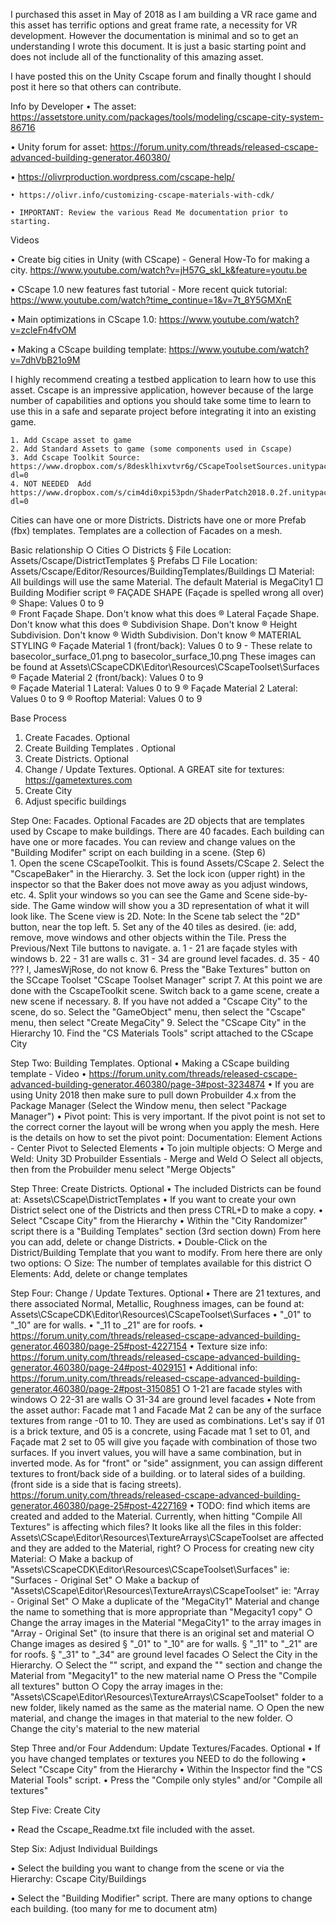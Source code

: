 I purchased this asset in May of 2018 as I am building a VR race game and this asset has terrific options and great frame rate, a necessity for VR development.   However the documentation is minimal and so to get an understanding I wrote this document.  It is just a basic starting point and does not include all of the functionality of this amazing asset.

I have posted this on the Unity Cscape forum and finally thought I should post it here so that others can contribute.

Info by Developer
• The asset: https://assetstore.unity.com/packages/tools/modeling/cscape-city-system-86716

• Unity forum for asset: https://forum.unity.com/threads/released-cscape-advanced-building-generator.460380/

• https://olivrproduction.wordpress.com/cscape-help/ 

	• https://olivr.info/customizing-cscape-materials-with-cdk/
	
	• IMPORTANT: Review the various Read Me documentation prior to starting.

Videos

• Create big cities in Unity (with CScape) - General How-To for making a city. 
https://www.youtube.com/watch?v=jH57G_skl_k&feature=youtu.be

• CScape 1.0 new features fast tutorial - More recent quick tutorial:  https://www.youtube.com/watch?time_continue=1&v=7t_8Y5GMXnE

• Main optimizations in CScape 1.0:  https://www.youtube.com/watch?v=zcleFn4fvOM

• Making a CScape building template: https://www.youtube.com/watch?v=7dhVbB21o9M

I highly recommend creating a testbed application to learn how to use this asset.  Cscape is an impressive application, however because of the large number of capabilities and options you should take some time to learn to use this in a safe and separate project before integrating it into an existing game.
	
	1. Add Cscape asset to game
	2. Add Standard Assets to game (some components used in Cscape)
	3. Add Cscape Toolkit Source:  https://www.dropbox.com/s/8desklhixvtvr6g/CScapeToolsetSources.unitypackage?dl=0
	4. NOT NEEDED  Add https://www.dropbox.com/s/cim4di0xpi53pdn/ShaderPatch2018.0.2f.unitypackage?dl=0
	
Cities can have one or more Districts.  Districts have one or more Prefab (fbx) templates.  Templates are a collection of Facades on a mesh.  

Basic relationship
	○ Cities
		○ Districts
			§ File Location: Assets/Cscape/DistrictTemplates
			§ Prefabs
				□ File Location: Assets/Cscape/Editor/Resources/BuildingTemplates/Buildings
				□ Material: All buildings will use the same Material.  The default Material is MegaCity1
				□ Building Modifier script
					® FAÇADE SHAPE (Façade is spelled wrong all over)
					® Shape: Values 0 to 9  
					® Front Façade Shape.  Don't know what this does
					® Lateral Façade Shape.  Don't know what this does
					® Subdivision Shape.  Don't know
					® Height Subdivision. Don't know
					® Width Subdivision.  Don't know
					® MATERIAL STYLING
					® Façade Material 1 (front/back): Values 0 to 9  - These relate to basecolor_surface_01.png to basecolor_surface_10.png  These images can be found at Assets\CScapeCDK\Editor\Resources\CScapeToolset\Surfaces
					® Façade Material 2 (front/back): Values 0 to 9  
					® Façade Material 1 Lateral: Values 0 to 9
					® Façade Material 2 Lateral: Values 0 to 9 
					® Rooftop Material: Values 0 to 9
			
			
Base Process
1. Create Facades. Optional
2. Create Building Templates . Optional
3. Create Districts.  Optional
4. Change / Update Textures.  Optional.  A GREAT site for textures:  https://gametextures.com
5. Create City
6. Adjust specific buildings

			
Step One: Facades. Optional
Facades are 2D objects that are templates used by Cscape to make buildings.  There are 40 facades. Each building can have one or more facades.  You can review and change values on the  "Building Modifer" script on each building in a scene.  (Step 6)   
	1. Open the scene CScapeToolkit.  This is found Assets/CScape
	2. Select the "CscapeBaker" in the Hierarchy.
	3. Set the lock icon (upper right) in the inspector so that the Baker does not move away as you adjust windows, etc.
	4. Split your windows so you can see the Game and Scene side-by-side. The Game window will show you a 3D representation of what it will look like. The Scene view is 2D.   Note: In the Scene tab select the "2D" button, near the top left.
	5. Set any of the 40 tiles as desired. (ie: add, remove, move windows and other objects within the Tile. Press the Previous/Next Tile buttons to navigate.
		a.  1 - 21 are façade styles with windows
		b. 22 - 31 are walls
		c. 31 - 34 are ground level facades.
		d. 35 - 40   ???  I, JamesWjRose, do not know
	6. Press the "Bake Textures" button on the SCcape Toolset "CScape Toolset Manager" script
	7. At this point we are done with the CscapeToolkit scene.   Switch back to a game scene, create a new scene if necessary.
	8. If you have not added a "Cscape City" to the scene, do so.  Select the "GameObject" menu, then select the "Cscape" menu, then select "Create MegaCity"
	9. Select the "CScape City" in the Hierarchy
	10. Find the "CS Materials Tools" script attached to the CScape City
	
	
Step Two: Building Templates. Optional
	• Making a CScape building template - Video
	• https://forum.unity.com/threads/released-cscape-advanced-building-generator.460380/page-3#post-3234874
	• If you are using Unity 2018 then make sure to pull down Probuilder 4.x from the Package Manager (Select the Window menu, then select "Package Manager")
	• Pivot point: This is very important.  If the pivot point is not set to the correct corner the layout will be wrong when you apply the mesh.   Here is the details on how to set the pivot point:  Documentation: Element Actions - Center Pivot to Selected Elements
	• To join multiple objects:
		○ Merge and Weld: Unity 3D Probuilder Essentials - Merge and Weld
		○ Select all objects, then from the Probuilder menu select "Merge Objects"

		
Step Three: Create Districts. Optional
	• The included Districts can be found at: Assets\CScape\DistrictTemplates
	• If you want to create your own District select one of the Districts and then press CTRL+D to make a copy.
	• Select "Cscape City" from the Hierarchy
	• Within the "City Randomizer" script there is a "Building Templates" section (3rd section down)   From here you can add, delete or change Districts.
	• Double-Click on the District/Building Template that you want to modify.  From here there are only two options: 
		○ Size: The number of templates available for this district
		○ Elements: Add, delete or change templates

Step Four: Change / Update Textures. Optional
	• There are 21 textures, and there associated Normal, Metallic, Roughness images, can be found at:  Assets\CScapeCDK\Editor\Resources\CScapeToolset\Surfaces
	• "_01" to "_10" are for walls. 
	• "_11 to _21" are for roofs.
	• https://forum.unity.com/threads/released-cscape-advanced-building-generator.460380/page-25#post-4227154
	• Texture size info: https://forum.unity.com/threads/released-cscape-advanced-building-generator.460380/page-24#post-4029151
	• Additional info: https://forum.unity.com/threads/released-cscape-advanced-building-generator.460380/page-2#post-3150851
		○ 1-21 are facade styles with windows
		○ 22-31 are walls
		○ 31-34 are ground level facades
	• Note from the asset author: Facade mat 1 and Facade Mat 2 can be any of the surface textures from range -01 to 10. They are used as combinations. Let's say if 01 is a brick texture, and 05 is a concrete, using Facade mat 1 set to 01, and Façade mat 2 set to 05 will give you façade with combination of those two surfaces. If you invert values, you will have a same combination, but in inverted mode. As for "front" or "side" assignment, you can assign different textures to front/back side of a building. or to lateral sides of a building. (front side is a side that is facing streets).  https://forum.unity.com/threads/released-cscape-advanced-building-generator.460380/page-25#post-4227169
	• TODO: find which items are created and added to the Material.   Currently, when hitting "Compile All Textures" is affecting which files?  It looks like all the files in this folder: Assets\CScape\Editor\Resources\TextureArrays\CScapeToolset are affected and they are added to the Material, right?
		○ Process for creating new city Material:
		○ Make a backup of "Assets\CScapeCDK\Editor\Resources\CScapeToolset\Surfaces"   ie:  "Surfaces - Original Set"
		○ Make a backup of "Assets\CScape\Editor\Resources\TextureArrays\CScapeToolset"  ie: "Array - Original Set" 
		○ Make a duplicate of the "MegaCity1" Material and change the name to something that is more appropriate than "Megacity1 copy"
		○ Change the array images in the Material "MegaCity1" to the array images in "Array - Original Set" (to insure that there is an original set and material
		○ Change images as desired
			§ "_01" to "_10" are for walls. 
			§ "_11" to "_21" are for roofs.
			§ "_31" to "_34" are ground level facades
		○ Select the City in the Hierarchy.
		○ Select the "<todo>" script, and expand the "<todo>" section and change the Material from "Megacity1" to the new material name
		○ Press the "Compile all textures" button
		○ Copy the array images in the: "Assets\CScape\Editor\Resources\TextureArrays\CScapeToolset" folder to a new folder, likely named as the same as the material name.
		○ Open the new material, and change the images in that material to the new folder.
		○ Change the city's material to the new material
	
	
Step Three and/or Four Addendum: Update Textures/Facades. Optional
	• If you have changed templates or textures you NEED to do the following
	• Select "Cscape City" from the Hierarchy
	• Within the Inspector find the "CS Material Tools" script.
	• Press the "Compile only styles" and/or "Compile all textures"

		
Step Five: Create City

• Read the Cscape_Readme.txt file included with the asset.

Step Six: Adjust Individual Buildings

• Select the building you want to change from the scene or via the Hierarchy: Cscape City/Buildings

• Select the "Building Modifier" script.  There are many options to change each building.   (too many for me to document atm)
	
	
